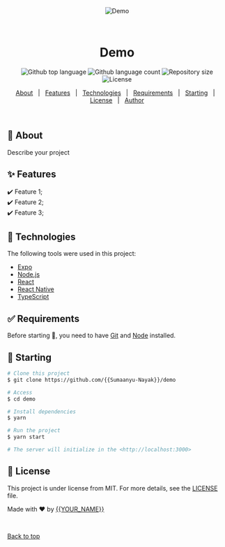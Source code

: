 <div align="center" id="top"> 
  <img src="./.github/app.gif" alt="Demo" />

  &#xa0;

  <!-- <a href="https://demo.netlify.app">Demo</a> -->
</div>

<h1 align="center">Demo</h1>

<p align="center">
  <img alt="Github top language" src="https://img.shields.io/github/languages/top/{{Sumaanyu-Nayak}}/demo?color=56BEB8">

  <img alt="Github language count" src="https://img.shields.io/github/languages/count/{{Sumaanyu-Nayak}}/demo?color=56BEB8">

  <img alt="Repository size" src="https://img.shields.io/github/repo-size/{{Sumaanyu-Nayak}}/demo?color=56BEB8">

  <img alt="License" src="https://img.shields.io/github/license/{{Sumaanyu-Nayak}}/demo?color=56BEB8">

  <!-- <img alt="Github issues" src="https://img.shields.io/github/issues/{{Sumaanyu-Nayak}}/demo?color=56BEB8" /> -->

  <!-- <img alt="Github forks" src="https://img.shields.io/github/forks/{{Sumaanyu-Nayak}}/demo?color=56BEB8" /> -->

  <!-- <img alt="Github stars" src="https://img.shields.io/github/stars/{{Sumaanyu-Nayak}}/demo?color=56BEB8" /> -->
</p>

<!-- Status -->

<!-- <h4 align="center"> 
	🚧  Demo 🚀 Under construction...  🚧
</h4> 

<hr> -->

<p align="center">
  <a href="#dart-about">About</a> &#xa0; | &#xa0; 
  <a href="#sparkles-features">Features</a> &#xa0; | &#xa0;
  <a href="#rocket-technologies">Technologies</a> &#xa0; | &#xa0;
  <a href="#white_check_mark-requirements">Requirements</a> &#xa0; | &#xa0;
  <a href="#checkered_flag-starting">Starting</a> &#xa0; | &#xa0;
  <a href="#memo-license">License</a> &#xa0; | &#xa0;
  <a href="https://github.com/{{Sumaanyu-Nayak}}" target="_blank">Author</a>
</p>

<br>

## :dart: About ##

Describe your project

## :sparkles: Features ##

:heavy_check_mark: Feature 1;\
:heavy_check_mark: Feature 2;\
:heavy_check_mark: Feature 3;

## :rocket: Technologies ##

The following tools were used in this project:

- [Expo](https://expo.io/)
- [Node.js](https://nodejs.org/en/)
- [React](https://pt-br.reactjs.org/)
- [React Native](https://reactnative.dev/)
- [TypeScript](https://www.typescriptlang.org/)

## :white_check_mark: Requirements ##

Before starting :checkered_flag:, you need to have [Git](https://git-scm.com) and [Node](https://nodejs.org/en/) installed.

## :checkered_flag: Starting ##

```bash
# Clone this project
$ git clone https://github.com/{{Sumaanyu-Nayak}}/demo

# Access
$ cd demo

# Install dependencies
$ yarn

# Run the project
$ yarn start

# The server will initialize in the <http://localhost:3000>
```

## :memo: License ##

This project is under license from MIT. For more details, see the [LICENSE](LICENSE.md) file.


Made with :heart: by <a href="https://github.com/{{Sumaanyu-Nayak}}" target="_blank">{{YOUR_NAME}}</a>

&#xa0;

<a href="#top">Back to top</a>
